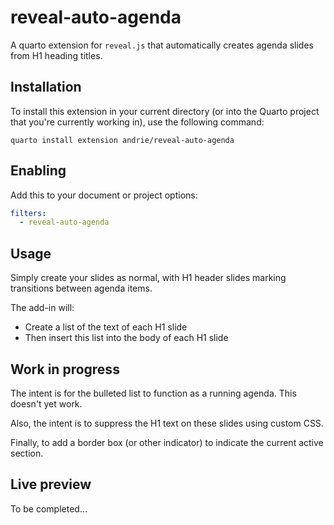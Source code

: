 # reveal-auto-agenda

A quarto extension for `reveal.js` that automatically creates agenda slides from H1 heading titles.

## Installation

To install this extension in your current directory (or into the Quarto project that you're currently working in),  use the following command:

``` shell
quarto install extension andrie/reveal-auto-agenda
```

## Enabling

Add this to your document or project options:

``` yaml
filters:
  - reveal-auto-agenda
```

## Usage

Simply create your slides as normal, with H1 header slides marking transitions between agenda items.

The add-in will:

- Create a list of the text of each H1 slide
- Then insert this list into the body of each H1 slide


## Work in progress

The intent is for the bulleted list to function as a running agenda.  This doesn't yet work.

Also, the intent is to suppress the H1 text on these slides using custom CSS.

Finally, to add a border box (or other indicator) to indicate the current active section.


## Live preview

To be completed...
